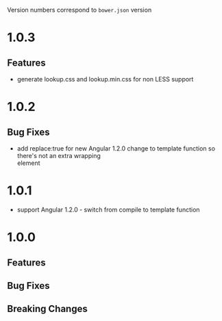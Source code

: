 Version numbers correspond to `bower.json` version

# 1.0.3
## Features
- generate lookup.css and lookup.min.css for non LESS support


# 1.0.2
## Bug Fixes
- add replace:true for new Angular 1.2.0 change to template function so there's not an extra wrapping <div> element


# 1.0.1
- support Angular 1.2.0 - switch from compile to template function

# 1.0.0

## Features

## Bug Fixes

## Breaking Changes